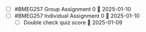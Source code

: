 - [ ] #BMEG257 Group Assignment 0 📅 2025-01-10
- [ ] #BMEG257 Individual Assignment 0 📅 2025-01-10
	- [ ] Double check quiz score 📅 2025-01-09